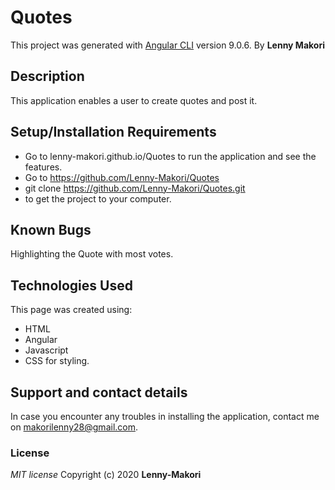 # Quotes

This project was generated with [Angular CLI](https://github.com/angular/angular-cli) version 9.0.6.
By **Lenny Makori**

## Description
This application enables a user to create quotes and post it.

## Setup/Installation Requirements
* Go to lenny-makori.github.io/Quotes to run the application and see the features.
* Go to https://github.com/Lenny-Makori/Quotes
* git clone https://github.com/Lenny-Makori/Quotes.git
* to get the project to your computer.

## Known Bugs
Highlighting the Quote with most votes.

## Technologies Used
This page was created using: 
* HTML 
* Angular
* Javascript
* CSS for styling.

## Support and contact details
In case you encounter any  troubles in installing the application, contact me on makorilenny28@gmail.com.


### License
*MIT license*
Copyright (c) 2020 **Lenny-Makori**